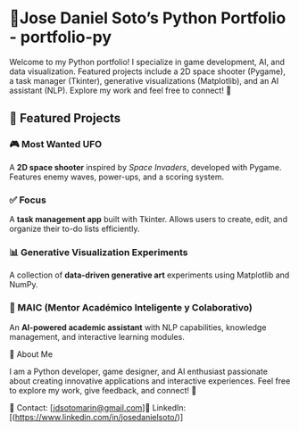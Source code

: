 # 🐍Jose Daniel Soto’s Python Portfolio  - portfolio-py
Welcome to my Python portfolio! I specialize in game development, AI, and data visualization. Featured projects include a 2D space shooter (Pygame), a task manager (Tkinter), generative visualizations (Matplotlib), and an AI assistant (NLP). Explore my work and feel free to connect! 🚀

## 🚀 Featured Projects  

### 🎮 Most Wanted UFO  
A **2D space shooter** inspired by *Space Invaders*, developed with Pygame. Features enemy waves, power-ups, and a scoring system.  

### ✅ Focus  
A **task management app** built with Tkinter. Allows users to create, edit, and organize their to-do lists efficiently.  
 

### 📊 Generative Visualization Experiments  
A collection of **data-driven generative art** experiments using Matplotlib and NumPy.  

### 🤖 MAIC (Mentor Académico Inteligente y Colaborativo)  
An **AI-powered academic assistant** with NLP capabilities, knowledge management, and interactive learning modules.  

🌱 About Me

I am a Python developer, game designer, and AI enthusiast passionate about creating innovative applications and interactive experiences. Feel free to explore my work, give feedback, and connect! 🚀

📧 Contact: [jdsotomarin@gmail.com]🔗 LinkedIn: [(https://www.linkedin.com/in/josedanielsoto/)]


  




